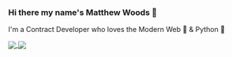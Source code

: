 ### Hi there my name's Matthew Woods 👋

I'm a Contract Developer who loves the Modern Web 🔮 & Python 🐍 

<a href="https://github.com/mxttwoods">
<img align="center" src="https://github-readme-stats.vercel.app/api?username=mxttwoods&count_private=true" />
</a>

<a href="https://github.com/mxttwoods">
<img align="center" src="https://github-readme-stats.vercel.app/api/top-langs/?username=mxttwoods&layout=compact" />
</a>
